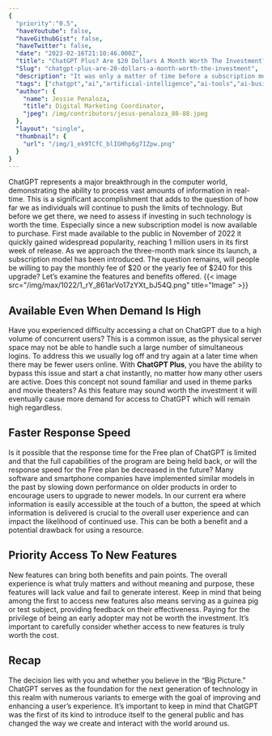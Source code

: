 ```yaml
---
{
  "priority":"0.5",
  "haveYoutube": false,
  "haveGithubGist": false,
  "haveTwitter": false,
  "date": "2023-02-16T21:10:46.000Z",
  "title": "ChatGPT Plus? Are $20 Dollars A Month Worth The Investment?",
  "Slug": "chatgpt-plus-are-20-dollars-a-month-worth-the-investment",
  "description": "It was only a matter of time before a subscription model was put into motion..",
  "tags": ["chatgpt","ai","artificial-intelligence","ai-tools","ai-business"],
  "author": {
    "name": Jessie Penaloza,
    "title": Digital Marketing Coordinator,
    "jpeg": /img/contributors/jesus-penaloza_88-88.jpeg
  },
  "layout": "single",
  "thumbnail": {
    "url": "/img/1_ek9TCfC_blIGHhp6g7IZpw.png"
  }
}
---
```

ChatGPT represents a major breakthrough in the computer world, demonstrating the ability to process vast amounts of information in real-time. This is a significant accomplishment that adds to the question of how far we as individuals will continue to push the limits of technology. But before we get there, we need to assess if investing in such technology is worth the time. Especially since a new subscription model is now available to purchase.
First made available to the public in November of 2022 it quickly gained widespread popularity, reaching 1 million users in its first week of release. As we approach the three-month mark since its launch, a subscription model has been introduced. The question remains, will people be willing to pay the monthly fee of $20 or the yearly fee of $240 for this upgrade? Let’s examine the features and benefits offered.
{{< image src="/img/max/1022/1_rY_861arVo17zYXt_bJ54Q.png" title="Image" >}}


## Available Even When Demand Is High

Have you experienced difficulty accessing a chat on ChatGPT due to a high volume of concurrent users? This is a common issue, as the physical server space may not be able to handle such a large number of simultaneous logins. To address this we usually log off and try again at a later time when there may be fewer users online. With <strong>ChatGPT Plus</strong>, you have the ability to bypass this issue and start a chat instantly, no matter how many other users are active. Does this concept not sound familiar and used in theme parks and movie theaters? As this feature may sound worth the investment it will eventually cause more demand for access to ChatGPT which will remain high regardless.

## Faster Response Speed

Is it possible that the response time for the Free plan of ChatGPT is limited and that the full capabilities of the program are being held back, or will the response speed for the Free plan be decreased in the future? Many software and smartphone companies have implemented similar models in the past by slowing down performance on older products in order to encourage users to upgrade to newer models. In our current era where information is easily accessible at the touch of a button, the speed at which information is delivered is crucial to the overall user experience and can impact the likelihood of continued use. This can be both a benefit and a potential drawback for using a resource.

## Priority Access To New Features

New features can bring both benefits and pain points. The overall experience is what truly matters and without meaning and purpose, these features will lack value and fail to generate interest. Keep in mind that being among the first to access new features also means serving as a guinea pig or test subject, providing feedback on their effectiveness. Paying for the privilege of being an early adopter may not be worth the investment. It’s important to carefully consider whether access to new features is truly worth the cost.

## Recap

The decision lies with you and whether you believe in the “Big Picture.” ChatGPT serves as the foundation for the next generation of technology in this realm with numerous variants to emerge with the goal of improving and enhancing a user’s experience. It’s important to keep in mind that ChatGPT was the first of its kind to introduce itself to the general public and has changed the way we create and interact with the world around us.
